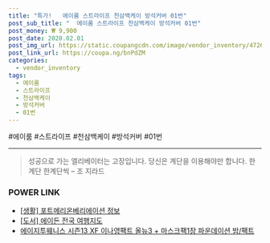 ```yaml
--- 
title: "특가!   에이룸 스트라이프 천삼백케이 방석커버 01번" 
post_sub_title: "  에이룸 스트라이프 천삼백케이 방석커버 01번" 
post_money: ₩ 9,900 
post_date: 2020.02.01 
post_img_url: https://static.coupangcdn.com/image/vendor_inventory/4726/2de2b7df92fca8b84f7475e5991ec6c58b6e4d2f73c6a46d8cde50e4d716.jpeg 
post_link_url: https://coupa.ng/bnPdZM 
categories: 
  - vendor_inventory 
tags: 
  - 에이룸 
  - 스트라이프 
  - 천삼백케이 
  - 방석커버 
  - 01번 
--- 
```

  #에이룸 #스트라이프 #천삼백케이 #방석커버 #01번 
<hr> 

> 성공으로 가는 엘리베이터는 고장입니다. 당신은 계단을 이용해야만 합니다. 한계단 한계단씩 – 조 지라드 


### POWER LINK

* <a href="https://blog.naver.com/sakai111/221760284916" target="_blank"> [생활] 포트메리온베리에이션 정보 </a>
* <a href="https://blog.naver.com/sakai111/221788660092" target="_blank">[도서] 에이든 전국 여행지도</a>
* <a href="https://blog.naver.com/santokki14/221780892117" target="_blank">에이지투웨니스 시즌13 XF 이나영팩트 올뉴3 + 마스크팩1장 파운데이션 밤/팩트</a>
